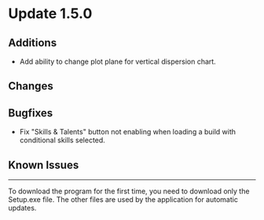 # Update 1.5.0

## Additions
- Add ability to change plot plane for vertical dispersion chart.

## Changes


## Bugfixes
- Fix "Skills & Talents" button not enabling when loading a build with conditional skills selected.

## Known Issues


___
To download the program for the first time, you need to download only the Setup.exe file. The other files are used by
the application for automatic updates.
